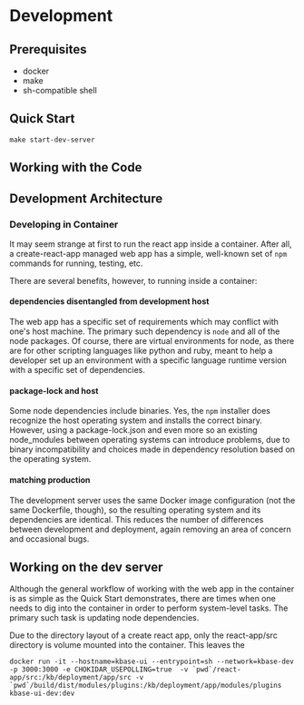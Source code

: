 # Development

## Prerequisites

- docker
- make
- sh-compatible shell

## Quick Start

```shell
make start-dev-server
```

## Working with the Code

## Development Architecture

### Developing in Container

It may seem strange at first to run the react app inside a container. After all, a create-react-app managed web app has a simple, well-known set of `npm` commands for running, testing, etc.

There are several benefits, however, to running inside a container:

#### dependencies disentangled from development host

The web app has a specific set of requirements which may conflict with one's host machine. The primary such dependency is `node` and all of the node packages. Of course, there are virtual environments for node, as there are for other scripting languages like python and ruby, meant to help a developer set up an environment with a specific language runtime version with a specific set of dependencies.

#### package-lock and host

Some node dependencies include binaries. Yes, the `npm` installer does recognize the host operating system and installs the correct binary. However, using a package-lock.json and even more so an existing node_modules between operating systems can introduce problems, due to binary incompatibility and choices made in dependency resolution based on the operating system.

#### matching production

The development server uses the same Docker image configuration (not the same Dockerfile, though), so the resulting operating system and its dependencies are identical. This reduces the number of differences between development and deployment, again removing an area of concern and occasional bugs.

## Working on the dev server

Although the general workflow of working with the web app in the container is as simple as the Quick Start demonstrates, there are times when one needs to dig into the container in order to perform system-level tasks. The primary such task is updating node dependencies.

Due to the directory layout of a create react app, only the react-app/src directory is volume mounted into the container. This leaves the 


```shell
docker run -it --hostname=kbase-ui --entrypoint=sh --network=kbase-dev -p 3000:3000 -e CHOKIDAR_USEPOLLING=true  -v `pwd`/react-app/src:/kb/deployment/app/src -v `pwd`/build/dist/modules/plugins:/kb/deployment/app/modules/plugins  kbase-ui-dev:dev
```